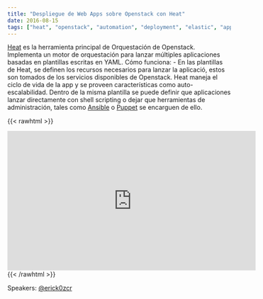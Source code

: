 ```yaml
---
title: "Despliegue de Web Apps sobre Openstack con Heat"
date: 2016-08-15
tags: ["heat", "openstack", "automation", "deployment", "elastic", "apps"]
---
```


[Heat](https://wiki.openstack.org/wiki/Heat) es la herramienta principal de Orquestación de Openstack. Implementa un motor de orquestación para lanzar múltiples aplicaciones basadas en plantillas escritas en YAML. Cómo funciona: - En las plantillas de Heat, se definen los recursos necesarios para lanzar la aplicació, estos son tomados de los servicios disponibles de Openstack. Heat maneja el ciclo de vida de la app y se proveen características como auto-escalabilidad. Dentro de la misma plantilla se puede definir que aplicaciones lanzar directamente con shell scripting o dejar que herramientas de administración, tales como [Ansible](https://www.ansible.com) o [Puppet](https://puppet.com/) se encarguen de ello.


{{< rawhtml >}}
<iframe width="560" height="315" src="https://www.youtube.com/embed/crdLXQ7RY10" frameborder="0" allow="accelerometer; autoplay; encrypted-media; gyroscope; picture-in-picture" allowfullscreen></iframe>
{{< /rawhtml >}}

Speakers:
[@erick0zcr](https://twitter.com/erick0zcr)